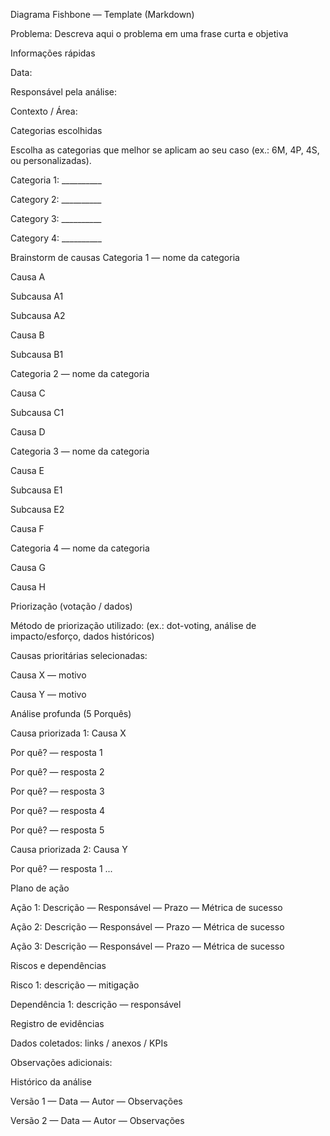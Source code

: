 Diagrama Fishbone — Template (Markdown)

Problema: Descreva aqui o problema em uma frase curta e objetiva

Informações rápidas

Data:

Responsável pela análise:

Contexto / Área:

Categorias escolhidas

Escolha as categorias que melhor se aplicam ao seu caso (ex.: 6M, 4P, 4S, ou personalizadas).

Categoria 1: __________

Category 2: __________

Category 3: __________

Category 4: __________

Brainstorm de causas
Categoria 1 — nome da categoria

Causa A

Subcausa A1

Subcausa A2

Causa B

Subcausa B1

Categoria 2 — nome da categoria

Causa C

Subcausa C1

Causa D

Categoria 3 — nome da categoria

Causa E

Subcausa E1

Subcausa E2

Causa F

Categoria 4 — nome da categoria

Causa G

Causa H

Priorização (votação / dados)

Método de priorização utilizado: (ex.: dot-voting, análise de impacto/esforço, dados históricos)

Causas prioritárias selecionadas:

Causa X — motivo

Causa Y — motivo

Análise profunda (5 Porquês)

Causa priorizada 1: Causa X

Por quê? — resposta 1

Por quê? — resposta 2

Por quê? — resposta 3

Por quê? — resposta 4

Por quê? — resposta 5

Causa priorizada 2: Causa Y

Por quê? — resposta 1 ...

Plano de ação

Ação 1: Descrição — Responsável — Prazo — Métrica de sucesso

Ação 2: Descrição — Responsável — Prazo — Métrica de sucesso

Ação 3: Descrição — Responsável — Prazo — Métrica de sucesso

Riscos e dependências

Risco 1: descrição — mitigação

Dependência 1: descrição — responsável

Registro de evidências

Dados coletados: links / anexos / KPIs

Observações adicionais:

Histórico da análise

Versão 1 — Data — Autor — Observações

Versão 2 — Data — Autor — Observações
